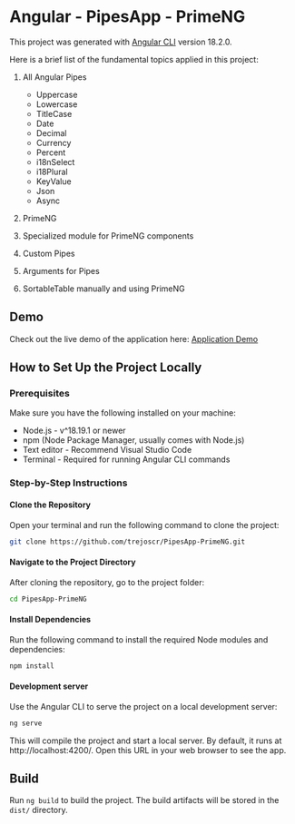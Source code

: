 # Angular - PipesApp - PrimeNG

This project was generated with [Angular CLI](https://github.com/angular/angular-cli) version 18.2.0.

Here is a brief list of the fundamental topics applied in this project:

1. All Angular Pipes
   * Uppercase
   * Lowercase
   * TitleCase
   * Date
   * Decimal
   * Currency
   * Percent
   * i18nSelect
   * i18Plural
   * KeyValue
   * Json
   * Async

2. PrimeNG
3. Specialized module for PrimeNG components
4. Custom Pipes
5. Arguments for Pipes
6. SortableTable manually and using PrimeNG


## Demo

Check out the live demo of the application here: [Application Demo](https://pipes-app-prime-ng.netlify.app/)

## How to Set Up the Project Locally

### Prerequisites

Make sure you have the following installed on your machine:

- Node.js - v^18.19.1 or newer
- npm (Node Package Manager, usually comes with Node.js)
- Text editor - Recommend Visual Studio Code
- Terminal - Required for running Angular CLI commands

### Step-by-Step Instructions

#### Clone the Repository

Open your terminal and run the following command to clone the project:

```bash
git clone https://github.com/trejoscr/PipesApp-PrimeNG.git
```

#### Navigate to the Project Directory

After cloning the repository, go to the project folder:

```bash
cd PipesApp-PrimeNG
```

#### Install Dependencies

Run the following command to install the required Node modules and dependencies:

```bash
npm install
```

#### Development server

Use the Angular CLI to serve the project on a local development server:

```bash
ng serve
```

This will compile the project and start a local server. By default, it runs at http://localhost:4200/. Open this URL in your web browser to see the app.

## Build

Run `ng build` to build the project. The build artifacts will be stored in the `dist/` directory.
